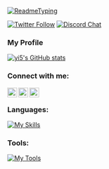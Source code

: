 [![ReadmeTyping](https://readme-typing-svg.herokuapp.com/?font=Fira+Code&pause=1000&color=F7F7F7&width=435&lines=Hello+there%2C+I'm+yi5!+☕;Working+on+Discord+bot+Projects+✅)]()

[![Twitter Follow](https://img.shields.io/twitter/follow/LagKnowsWhy?color=1DA1F2&logo=twitter&style=for-the-badge)](https://twitter.com/intent/follow?original_referer=https%3A%2F%2Fgithub.com%2FLagKnowsWhy&screen_name=LagKnowsWhy)
[![Discord Chat](https://img.shields.io/discord/919544908245794828?color=1DA1F2&logo=discord&style=for-the-badge)](https://discord.gg/mgcXgCGxYU)

### My Profile

[![yi5's GitHub stats](https://github-readme-stats.vercel.app/api?username=lagknowswhy&theme=github_dark)](https://github.com/anuraghazra/github-readme-stats)


### Connect with me:

[<img align="left" alt="LagKnowsWhy | YouTube" width="22px" src="https://cdn.jsdelivr.net/npm/simple-icons@v3/icons/youtube.svg" />][youtube]
[<img align="left" alt="LagKnowsWhy | Twitter" width="22px" src="https://cdn.jsdelivr.net/npm/simple-icons@v3/icons/twitter.svg" />][twitter]
[<img align="left" alt="LagKnowsWhy | Discord" width="22px" src="https://cdn.jsdelivr.net/npm/simple-icons@3.13.0/icons/discord.svg" />][discord]
<br />

### Languages:
[![My Skills](https://skillicons.dev/icons?i=nodejs,py,php,html,css,cpp,markdown,bash,js,ts)](https://skillicons.dev)

### Tools:
[![My Tools](https://skillicons.dev/icons?i=discord,mysql,sqlite,postman,nginx,cloudflare,git)](https://skillicons.dev)



[twitter]: https://twitter.com/LagKnowsWhy
[youtube]: https://www.youtube.com/channel/UCpQiNHQ36WL4o-_4odIe78g
[discord]: https://discord.com/invite/mgcXgCGxYU
